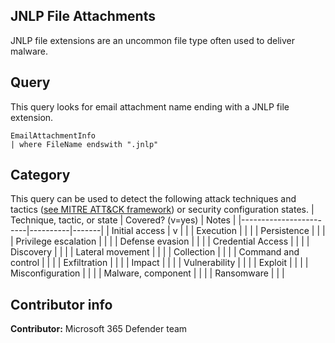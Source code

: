 ## JNLP File Attachments
JNLP file extensions are an uncommon file type often used to deliver malware. 

## Query
This query looks for email attachment name ending with a JNLP file extension.
```
EmailAttachmentInfo
| where FileName endswith ".jnlp"
```

## Category

This query can be used to detect the following attack techniques and tactics ([see MITRE ATT&CK framework](https://attack.mitre.org/)) or security configuration states.
| Technique, tactic, or state | Covered? (v=yes) | Notes |
|------------------------|----------|-------|
| Initial access | v |  |
| Execution |  |  |
| Persistence |  |  |
| Privilege escalation |  |  |
| Defense evasion |  |  |
| Credential Access |  |  |
| Discovery |  |  |
| Lateral movement |   |  |
| Collection |  |  |
| Command and control |   |  |
| Exfiltration |  |  |
| Impact |  |  |
| Vulnerability |   |  |
| Exploit |   |  |
| Misconfiguration |  |  |
| Malware, component |  |  |
| Ransomware |  |  |

## Contributor info

**Contributor:** Microsoft 365 Defender team
